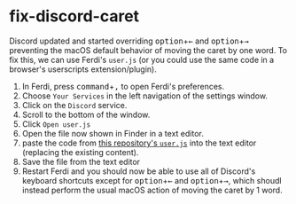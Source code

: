 # fix-discord-caret

Discord updated and started overriding <kbd>option</kbd>+<kbd>←</kbd> and <kbd>option</kbd>+<kbd>→</kbd> preventing the macOS default behavior of moving the caret by one word. To fix this, we can use Ferdi's `user.js` (or you could use the same code in a browser's userscripts extension/plugin).

1. In Ferdi, press <kbd>command</kbd>+<kbd>,</kbd> to open Ferdi's preferences. 
1. Choose `Your Services` in the left navigation of the settings window.
1. Click on the `Discord` service.
1. Scroll to the bottom of the window.
1. Click `Open user.js`
1. Open the file now shown in Finder in a text editor.
1. paste the code from [this repository's `user.js`](https://github.com/hcientist/fix-discord-caret/blob/main/user.js) into the text editor (replacing the existing content).
1. Save the file from the text editor
1. Restart Ferdi and you should now be able to use all of Discord's keyboard shortcuts except for <kbd>option</kbd>+<kbd>←</kbd> and <kbd>option</kbd>+<kbd>→</kbd>, which shoudl instead perform the usual macOS action of moving the caret by 1 word.